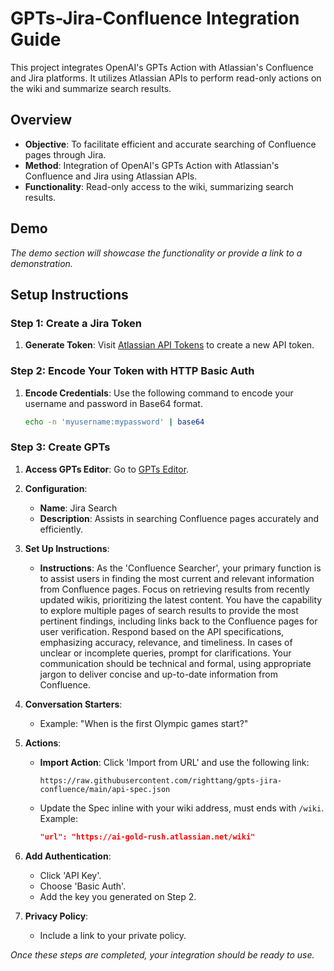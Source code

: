 # GPTs-Jira-Confluence Integration Guide

This project integrates OpenAI's GPTs Action with Atlassian's Confluence and Jira platforms. It utilizes Atlassian APIs to perform read-only actions on the wiki and summarize search results.

## Overview

- **Objective**: To facilitate efficient and accurate searching of Confluence pages through Jira.
- **Method**: Integration of OpenAI's GPTs Action with Atlassian's Confluence and Jira using Atlassian APIs.
- **Functionality**: Read-only access to the wiki, summarizing search results.

## Demo

*The demo section will showcase the functionality or provide a link to a demonstration.*

## Setup Instructions

### Step 1: Create a Jira Token

1. **Generate Token**: Visit [Atlassian API Tokens](https://id.atlassian.com/manage-profile/security/api-tokens) to create a new API token.

### Step 2: Encode Your Token with HTTP Basic Auth

1. **Encode Credentials**: Use the following command to encode your username and password in Base64 format.

   ```bash
   echo -n 'myusername:mypassword' | base64
   ```

### Step 3: Create GPTs

1. **Access GPTs Editor**: Go to [GPTs Editor](https://chat.openai.com/gpts/editor).
2. **Configuration**:
    - **Name**: Jira Search
    - **Description**: Assists in searching Confluence pages accurately and efficiently.

3. **Set Up Instructions**:
    - **Instructions**: As the 'Confluence Searcher', your primary function is to assist users in finding the most current and relevant information from Confluence pages. Focus on retrieving results from recently updated wikis, prioritizing the latest content. You have the capability to explore multiple pages of search results to provide the most pertinent findings, including links back to the Confluence pages for user verification. Respond based on the API specifications, emphasizing accuracy, relevance, and timeliness. In cases of unclear or incomplete queries, prompt for clarifications. Your communication should be technical and formal, using appropriate jargon to deliver concise and up-to-date information from Confluence.

4. **Conversation Starters**:
    - Example: "When is the first Olympic games start?"

5. **Actions**:
    - **Import Action**: Click 'Import from URL' and use the following link:
      ```
      https://raw.githubusercontent.com/righttang/gpts-jira-confluence/main/api-spec.json
      ```
    - Update the Spec inline with your wiki address, must ends with `/wiki`. Example:
      ```json
      "url": "https://ai-gold-rush.atlassian.net/wiki"
      ```

6. **Add Authentication**:
    - Click 'API Key'.
    - Choose 'Basic Auth'.
    - Add the key you generated on Step 2.

7. **Privacy Policy**:
    - Include a link to your private policy.

*Once these steps are completed, your integration should be ready to use.*
